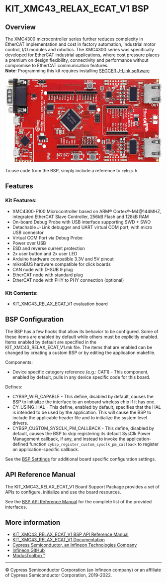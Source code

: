 # KIT_XMC43_RELAX_ECAT_V1 BSP

## Overview

The XMC4300 microcontroller series further reduces complexity in EtherCAT implementation and cost in factory automation, industrial motor control, I/O modules and robotics. The XMC4300 series was specifically developed for EtherCAT industrial applications, where cost pressure places a premium on design flexibility, connectivity and performance without compromise to EtherCAT communication features.     
**Note:**
Programming this kit requires installing 
[SEGGER J-Link software](https://www.segger.com/downloads/jlink/#J-LinkSoftwareAndDocumentationPack)

![](docs/html/board.png)

To use code from the BSP, simply include a reference to `cybsp.h`.

## Features

### Kit Features:

* XMC4300-F100 Microcontroller based on ARM® Cortex®-M4@144MHZ, integrated EtherCAT Slave Controller, 256kB Flash and 128kB RAM
* On-board Debug Probe with USB interface supporting SWD + SWO
* Detachable J-Link debugger and UART virtual COM port, with micro USB connector
* Virtual COM Port via Debug Probe
* Power over USB
* ESD and reverse current protection
* 2x user button and 2x user LED
* Arduino hardware compatible 3.3V and 5V pinout
* mikroBUS hardware compatible for click boards
* CAN node with D-SUB 9 plug
* EtherCAT node with standard plug
* EtherCAT node with PHY to PHY connection (optional)

### Kit Contents:

* KIT_XMC43_RELAX_ECAT_V1 evaluation board

## BSP Configuration

The BSP has a few hooks that allow its behavior to be configured. Some of these items are enabled by default while others must be explicitly enabled. Items enabled by default are specified in the KIT_XMC43_RELAX_ECAT_V1.mk file. The items that are enabled can be changed by creating a custom BSP or by editing the application makefile.

Components:
* Device specific category reference (e.g.: CAT1) - This component, enabled by default, pulls in any device specific code for this board.

Defines:
* CYBSP_WIFI_CAPABLE - This define, disabled by default, causes the BSP to initialize the interface to an onboard wireless chip if it has one.
* CY_USING_HAL - This define, enabled by default, specifies that the HAL is intended to be used by the application. This will cause the BSP to include the applicable header file and to initialize the system level drivers.
* CYBSP_CUSTOM_SYSCLK_PM_CALLBACK - This define, disabled by default, causes the BSP to skip registering its default SysClk Power Management callback, if any, and instead to invoke the application-defined function `cybsp_register_custom_sysclk_pm_callback` to register an application-specific callback.



See the [BSP Setttings][settings] for additional board specific configuration settings.

## API Reference Manual

The KIT_XMC43_RELAX_ECAT_V1 Board Support Package provides a set of APIs to configure, initialize and use the board resources.

See the [BSP API Reference Manual][api] for the complete list of the provided interfaces.

## More information
* [KIT_XMC43_RELAX_ECAT_V1 BSP API Reference Manual][api]
* [KIT_XMC43_RELAX_ECAT_V1 Documentation](https://www.infineon.com/cms/en/product/evaluation-boards/kit_xmc43_relax_ecat_v1/)
* [Cypress Semiconductor, an Infineon Technologies Company](http://www.cypress.com)
* [Infineon GitHub](https://github.com/infineon)
* [ModusToolbox™](https://www.cypress.com/products/modustoolbox-software-environment)

[api]: https://infineon.github.io/TARGET_KIT_XMC43_RELAX_ECAT_V1/html/modules.html
[settings]: https://infineon.github.io/TARGET_KIT_XMC43_RELAX_ECAT_V1/html/md_bsp_settings.html

---
© Cypress Semiconductor Corporation (an Infineon company) or an affiliate of Cypress Semiconductor Corporation, 2019-2022.
